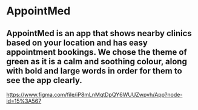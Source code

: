 
# AppointMed

## AppointMed is an app that shows nearby clinics based on your location and has easy appointment bookings. We chose the theme of green as it is a calm and soothing colour, along with bold and large words in order for them to see the app clearly.

https://www.figma.com/file/iP8mLnMqtDpQY6WUUZwpvh/App?node-id=15%3A567
